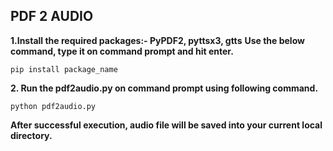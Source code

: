 ## PDF 2 AUDIO

**1.Install the required packages:- PyPDF2, pyttsx3, gtts**
**Use the below command, type it on command prompt and hit enter.**
```
pip install package_name
```
**2. Run the pdf2audio.py on command prompt using following command.**
```
python pdf2audio.py
```
**After successful execution, audio file will be saved into your current local directory.** 
